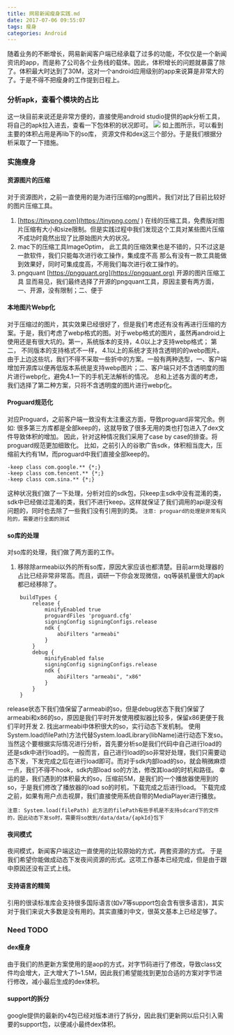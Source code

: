 ```yaml
---
title: 网易新闻瘦身实践.md
date: 2017-07-06 09:55:07
tags: 瘦身
categories: Android
---
```

随着业务的不断增长，网易新闻客户端已经承载了过多的功能，不仅仅是一个新闻资讯的app，而是称了公司各个业务线的载体。因此，体积增长的问题就暴露了除了。体积最大时达到了30M，这对一个android应用级别的app来说算是非常大的了。于是不得不把瘦身的工作提到日程上。
### 分析apk，查看个模块的占比
这一块目前来说还是非常方便的，直接使用android studio提供的apk分析工具，将自己的apk拉入进去，查看一下包体积的状况即可。
![](/.title/apkanalyze.jpg)
如上图所示，可以看到主要的体积占用是再lib下的so库， 资源文件和dex这三个部分。于是我们根据分析采取了一下措施。
### 实施瘦身
#### 资源图片的压缩
对于资源图片，之前一直使用的是为进行压缩的png图片。我们对比了目前比较好的图片压缩工具。
1. [https://tinypng.com](https://tinypng.com/  )  在线的压缩工具，免费版对图片压缩有大小和size限制。但是实践过程中我们发现这个工具对某些图片压缩不成功时竟然出现了比原始图片大的状况。
2. mac下的压缩工具ImageOptim， 此工具的压缩效果也是不错的，只不过这是一款软件，我们只能每次进行收工操作，集成度不高
那么有没有一款工具能做到效果好，同时可集成度高，不用我们每次进行收工操作的。
3. pngquant [https://pngquant.org](https://pngquant.org) 开源的图片压缩工具
显而易见，我们最终选择了开源的pngquant工具，原因主要有两方面，一、开源，没有限制；二、便于
#### 本地图片Webp化
对于压缩过的图片，其实效果已经很好了，但是我们考虑还有没有再进行压缩的方案。于是，我们考虑了webp格式的图。对于webp格式的图片，虽然再android上使用还是有很大坑的。第一，系统版本的支持，4.0以上才支持webp格式； 第二， 不同版本的支持格式不一样， 4.1以上的系统才支持含透明的的webp图片。
由于上边这些坑，我们不得不采取一些折中的方案。一般有两种选型，一、客户端增加开源库以便再低版本系统是支持webp图片；二、客户端只对不含透明度的图片进行webp化，避免4.1一下的手机无法解析的情况。
总和上述各方面的考虑，我们选择了第二种方案，只将不含透明度的图片进行webp化。
#### Proguard规范化
对应Proguard，之前客户端一致没有太注重这方面，导致proguard非常冗余。例如: 很多第三方库都是全部keep的，这就导致了很多无用的类也打包进入了dex文件导致体积的增加。
因此，针对这种情况我们采用了case by case的排查。将proguard规范更加细致化。 比如，之前引入的谷歌广告sdk，体积相当庞大，压缩前大约有1M，而proguard中我们直接全部keep的。
```
-keep class com.google.** {*;} 
-keep class com.tencent.** {*;}
-keep class com.sina.** {*;} 
```
这种状况我们做了一下处理，分析对应的sdk包，只keep主sdk中没有混淆的类，sdk中已经做过混淆的类，我们不进行keep。这样就保证了我们调用的api是没有问题的，同时也去除了一些我们没有引用到的类。
`注意: proguard的处理是非常有风险的，需要进行全面的测试`
#### so库的处理
对so库的处理，我们做了两方面的工作。
1. 移除除armeabi以外的所有so库，原因大家应该也都清楚。目前arm处理器的占比已经非常非常高。而且，调研一下你会发现微信，qq等装机量很大的apk都已经移除了。
```
    buildTypes {
        release {
            minifyEnabled true
            proguardFiles 'proguard.cfg'
            signingConfig signingConfigs.release
            ndk {
                abiFilters "armeabi"
            }
        }
        debug {
            minifyEnabled false
            signingConfig signingConfigs.release
            ndk {
                abiFilters "armeabi", "x86"
            }
        }
    }
```
release状态下我们值保留了armeabi的so，但是debug状态下我们保留了armeabi和x86的so，原因是我们平时开发使用模拟器比较多，保留x86更便于我们平时开发
2. 找出armeabi中体积很大的so，实行动态下发机制。
使用System.load(filePath)方法代替System.loadLibrary(libName)进行动态下发so。
当然这个要根据实际情况进行分析，首先要分析so是我们代码中自己进行load的还是sdk中进行load的。一般而言，自己进行load的so非常好处理，我们只需要动态下发，下发完成之后在进行load即可。而对于sdk内部load的so，就会稍微麻烦一点，我们不得不hook，sdk内部load so的方法，修改其load的时机和路径。
幸运的是，我们遇到的体积最大的so，压缩前5M，是我们的一个播放器使用到的so，于是我们修改了播放器的load so的时机，下载完成之后进行load。 下载完成之前，如果有用户点击视屏，我们直接使用系统自带的MediaPlayer进行播放。

`注意: System.load(filePath) 此方法的filePath有些手机是不支持sdcard下的文件的，因此动态下发so时，需要将so放到/data/data/{apkId}包下`
#### 夜间模式
夜间模式，新闻客户端这边一直使用的比较原始的方式，两套资源的方式。
于是我们希望你能做成动态下发夜间资源的形式。这项工作基本已经完成，但是由于跟中原因还没有正式上线。
#### 支持语言的精简
引用的很读标准库会支持很多国际语言(如v7等support包会含有很多语言)，其实对于我们来说大多数是没有用的。其实直播刘中文，很英文基本上已经足够了。
### Need TODO
#### dex瘦身
由于我们的热更新方案使用的是aop的方式，对字节码进行了修改，导致class文件均会增大，正大增大了1~1.5M，因此我们希望能找到更加合适的方案对字节进行修改，减小最后生成的dex体积。
#### support的拆分
google提供的最新的v4包已经对版本进行了拆分，因此我们更新网以后只引入需要的support包，以便减小最终dex体积。